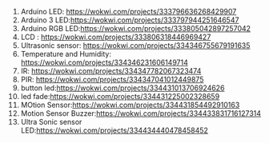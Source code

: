 1. Arduino LED: https://wokwi.com/projects/333796636268429907
2. Arduino 3 LED:https://wokwi.com/projects/333797944251646547
3. Arduino RGB LED:https://wokwi.com/projects/333805042897257042
4. LCD : https://wokwi.com/projects/333806318446969427
5. Ultrasonic sensor: https://wokwi.com/projects/334346755679191635
6. Temperature and Humidity: https://wokwi.com/projects/334346231606149714
7. IR: https://wokwi.com/projects/334347782067323474
8. PIR: https://wokwi.com/projects/334347041012449875
9. button led:https://wokwi.com/projects/334431013706924626
10. led fade:https://wokwi.com/projects/334431225002328659
11. MOtion Sensor:https://wokwi.com/projects/334431854492910163
12. Motion Sensor Buzzer:https://wokwi.com/projects/334433831716127314
13. Ultra Sonic sensor LED:https://wokwi.com/projects/334434440478458452
